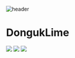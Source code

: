 ![header](https://capsule-render.vercel.app/api?type=rounded&color=auto&height=300&section=header&text=DongukLim&fontSize=90)
# DongukLime

<a><img src="https://img.shields.io/badge/Java-007396?style=flat&logo=Java&logoColor=white"/></a> <a><img src="https://img.shields.io/badge/JavaScript-yellow?style=flat&logo=JavaScript&logoColor=white"/></a> <a><img src="https://img.shields.io/badge/Vue-green?style=flat&logo=Vue.js&logoColor=white"/></a>

<!--
**DK2554/DK2554** is a ✨ _special_ ✨ repository because its `README.md` (this file) appears on your GitHub profile.
